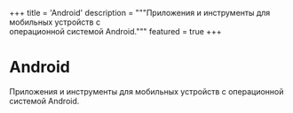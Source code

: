 +++
title = 'Android'
description = """Приложения и инструменты для мобильных устройств с \
операционной системой Android."""
featured = true
+++

# Android

Приложения и инструменты для мобильных устройств с операционной системой
Android.
